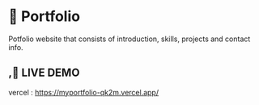 # 📁 Portfolio

Potfolio website that consists of introduction, skills, projects and contact info.

## ,🚀 LIVE DEMO

vercel : https://myportfolio-qk2m.vercel.app/
